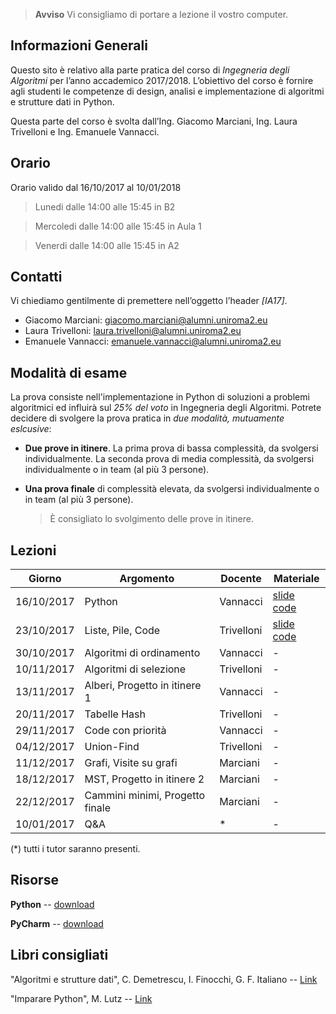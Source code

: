   > **Avviso** Vi consigliamo di portare a lezione il vostro computer.


## Informazioni Generali
Questo sito è relativo alla parte pratica del corso di *Ingegneria degli Algoritmi* per l’anno accademico 2017/2018.
L’obiettivo del corso è fornire agli studenti le competenze di design, analisi e implementazione di algoritmi e strutture dati in Python.

Questa parte del corso è svolta  dall’Ing. Giacomo Marciani, Ing. Laura Trivelloni e Ing. Emanuele Vannacci.


## Orario
Orario valido dal 16/10/2017 al 10/01/2018

  > Lunedi dalle 14:00 alle 15:45 in B2

  > Mercoledi dalle 14:00 alle 15:45 in Aula 1

  > Venerdi dalle 14:00 alle 15:45 in A2


## Contatti
Vi chiediamo gentilmente di premettere nell’oggetto l’header *[IA17]*.

* Giacomo Marciani: [giacomo.marciani@alumni.uniroma2.eu](mailto:giacomo.marciani@alumni.uniroma2.eu)
* Laura Trivelloni: [laura.trivelloni@alumni.uniroma2.eu](mailto:laura.trivelloni@alumni.uniroma2.eu)
* Emanuele Vannacci: [emanuele.vannacci@alumni.uniroma2.eu](mailto:emanuele.vannacci@alumni.uniroma2.eu)


## Modalità di esame
La prova consiste nell'implementazione in Python di soluzioni a problemi algoritmici ed influirà sul *25% del voto* in Ingegneria degli Algoritmi.
Potrete decidere di svolgere la prova pratica in *due modalità, mutuamente eslcusive*:
* **Due prove in itinere**. La prima prova di bassa complessità, da svolgersi individualmente. La seconda prova di media complessità, da svolgersi individualmente o in team (al più 3 persone).
* **Una prova finale** di complessità elevata, da svolgersi individualmente o in team (al più 3 persone).

  > È consigliato lo svolgimento delle prove in itinere.


## Lezioni

| Giorno     | Argomento                            | Docente    | Materiale            |
|------------|--------------------------------------|------------|----------------------|
| 16/10/2017 | Python                               | Vannacci   | [slide][1] [code][2]|
| 23/10/2017 | Liste, Pile, Code                    | Trivelloni | [slide][3] [code][4]|
| 30/10/2017 | Algoritmi di ordinamento             | Vannacci   | -          |
| 10/11/2017 | Algoritmi di selezione               | Trivelloni | -          |
| 13/11/2017 | Alberi, Progetto in itinere 1        | Vannacci   | -          |
| 20/11/2017 | Tabelle Hash                         | Trivelloni | -          |
| 29/11/2017 | Code con priorità                    | Vannacci   | -          |
| 04/12/2017 | Union-Find                           | Trivelloni | -          |
| 11/12/2017 | Grafi, Visite su grafi               | Marciani   | -          |
| 18/12/2017 | MST, Progetto in itinere 2           | Marciani   | -          |
| 22/12/2017 | Cammini minimi, Progetto finale      | Marciani   | -          |
| 10/01/2017 | Q&A                                  | *          | -          |

(\*) tutti i tutor saranno presenti.

[1]:https://github.com/utv-teaching/algorithms-engineering-2017/raw/gh-pages/slide/Python.pdf
[2]:https://github.com/utv-teaching/algorithms-engineering-2017/raw/gh-pages/code/fibonacci.zip
[3]:https://github.com/utv-teaching/algorithms-engineering-2017/raw/gh-pages/slide/liste_code_pile.pdf
[4]:https://github.com/utv-teaching/algorithms-engineering-2017/raw/gh-pages/code/tut_20171023.zip

## Risorse
**Python** -- [download](https://www.python.org/)

**PyCharm** -- [download](https://www.jetbrains.com/pycharm/)


## Libri consigliati
"Algoritmi e strutture dati", C. Demetrescu, I. Finocchi, G. F. Italiano -- [Link](https://www.amazon.it/Algoritmi-strutture-dati-Camil-Demetrescu/dp/8838664684)

"Imparare Python", M. Lutz -- [Link](https://www.amazon.it/Imparare-Python-Mark-Lutz/dp/8848125956)
